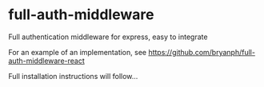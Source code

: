 # full-auth-middleware
Full authentication middleware for express, easy to integrate

For an example of an implementation, see https://github.com/bryanph/full-auth-middleware-react

Full installation instructions will follow...
